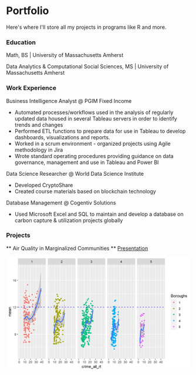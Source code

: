 # Portfolio
Here's where I'll store all my projects in programs like R and more.

### Education
Math, BS | University of Massachusetts Amherst

Data Analytics & Computational Social Sciences, MS | University of Massachusetts Amherst

### Work Experience
Business Intelligence Analyst @ PGIM Fixed Income
- Automated processes/workflows used in the analysis of regularly updated data housed in several Tableau servers in order to identify trends and changes
- Performed ETL functions to prepare data for use in Tableau to develop dashboards, visualizations and reports.
- Worked in a scrum environment - organized projects using Agile methodology in Jira
- Wrote standard operating procedures providing guidance on data governance, management and use in Tableau and Power BI

Data Science Researcher @ World Data Science Institute
- Developed CryptoShare
- Created course materials based on blockchain technology

Database Management @ Cogentiv Solutions
- Used Microsoft Excel and SQL to maintain and develop a database on carbon capture & utilization projects globally

### Projects
** Air Quality in Marginalized Communities **
[Presentation](https://github.com/5secondmemory/Portfolio/blob/main/Projects/Air%20Quality%20in%20Marginalized%20Communities.pdf)

<img src=Images/0000ac.png width="600">
